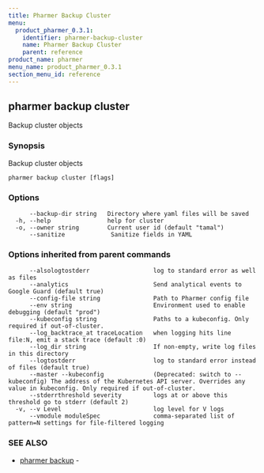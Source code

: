 ```yaml
---
title: Pharmer Backup Cluster
menu:
  product_pharmer_0.3.1:
    identifier: pharmer-backup-cluster
    name: Pharmer Backup Cluster
    parent: reference
product_name: pharmer
menu_name: product_pharmer_0.3.1
section_menu_id: reference
---
```

## pharmer backup cluster

Backup cluster objects

### Synopsis

Backup cluster objects

```
pharmer backup cluster [flags]
```

### Options

```
      --backup-dir string   Directory where yaml files will be saved
  -h, --help                help for cluster
  -o, --owner string        Current user id (default "tamal")
      --sanitize             Sanitize fields in YAML
```

### Options inherited from parent commands

```
      --alsologtostderr                  log to standard error as well as files
      --analytics                        Send analytical events to Google Guard (default true)
      --config-file string               Path to Pharmer config file
      --env string                       Environment used to enable debugging (default "prod")
      --kubeconfig string                Paths to a kubeconfig. Only required if out-of-cluster.
      --log_backtrace_at traceLocation   when logging hits line file:N, emit a stack trace (default :0)
      --log_dir string                   If non-empty, write log files in this directory
      --logtostderr                      log to standard error instead of files (default true)
      --master --kubeconfig              (Deprecated: switch to --kubeconfig) The address of the Kubernetes API server. Overrides any value in kubeconfig. Only required if out-of-cluster.
      --stderrthreshold severity         logs at or above this threshold go to stderr (default 2)
  -v, --v Level                          log level for V logs
      --vmodule moduleSpec               comma-separated list of pattern=N settings for file-filtered logging
```

### SEE ALSO

* [pharmer backup](/products/pharmer/0.3.1/reference/pharmer_backup)	 - 

